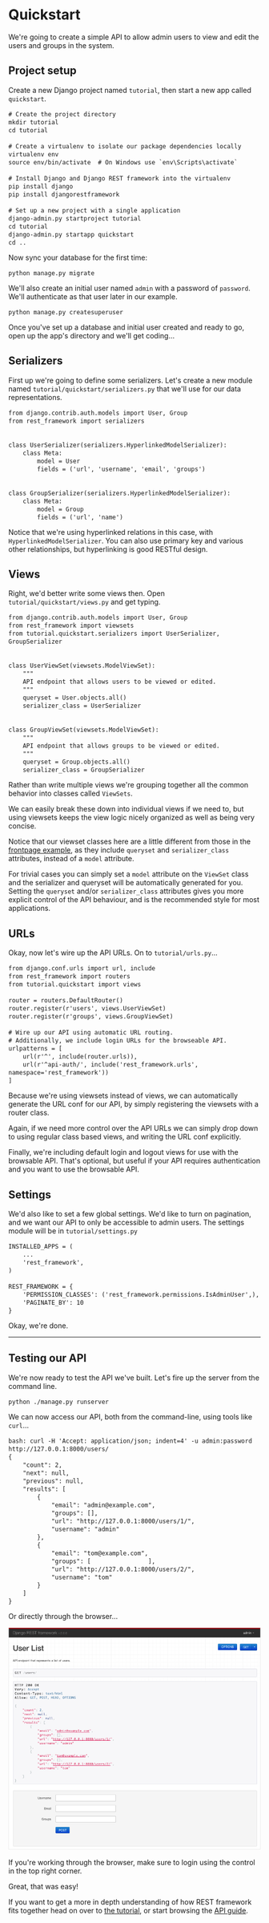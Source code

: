 # Quickstart

We're going to create a simple API to allow admin users to view and edit the users and groups in the system.

## Project setup

Create a new Django project named `tutorial`, then start a new app called `quickstart`.

    # Create the project directory
    mkdir tutorial
    cd tutorial

    # Create a virtualenv to isolate our package dependencies locally
    virtualenv env
    source env/bin/activate  # On Windows use `env\Scripts\activate`

    # Install Django and Django REST framework into the virtualenv
    pip install django
    pip install djangorestframework

    # Set up a new project with a single application
    django-admin.py startproject tutorial
    cd tutorial
    django-admin.py startapp quickstart
	cd ..

Now sync your database for the first time:

    python manage.py migrate

We'll also create an initial user named `admin` with a password of `password`. We'll authenticate as that user later in our example.

    python manage.py createsuperuser

Once you've set up a database and initial user created and ready to go, open up the app's directory and we'll get coding...

## Serializers

First up we're going to define some serializers. Let's create a new module named `tutorial/quickstart/serializers.py` that we'll use for our data representations.

    from django.contrib.auth.models import User, Group
    from rest_framework import serializers


    class UserSerializer(serializers.HyperlinkedModelSerializer):
        class Meta:
            model = User
            fields = ('url', 'username', 'email', 'groups')


    class GroupSerializer(serializers.HyperlinkedModelSerializer):
        class Meta:
            model = Group
            fields = ('url', 'name')

Notice that we're using hyperlinked relations in this case, with `HyperlinkedModelSerializer`.  You can also use primary key and various other relationships, but hyperlinking is good RESTful design.

## Views

Right, we'd better write some views then.  Open `tutorial/quickstart/views.py` and get typing.

    from django.contrib.auth.models import User, Group
    from rest_framework import viewsets
    from tutorial.quickstart.serializers import UserSerializer, GroupSerializer


    class UserViewSet(viewsets.ModelViewSet):
        """
        API endpoint that allows users to be viewed or edited.
        """
        queryset = User.objects.all()
        serializer_class = UserSerializer


    class GroupViewSet(viewsets.ModelViewSet):
        """
        API endpoint that allows groups to be viewed or edited.
        """
        queryset = Group.objects.all()
        serializer_class = GroupSerializer

Rather than write multiple views we're grouping together all the common behavior into classes called `ViewSets`.

We can easily break these down into individual views if we need to, but using viewsets keeps the view logic nicely organized as well as being very concise.

Notice that our viewset classes here are a little different from those in the [frontpage example][readme-example-api], as they include `queryset` and `serializer_class` attributes, instead of a `model` attribute.

For trivial cases you can simply set a `model` attribute on the `ViewSet` class and the serializer and queryset will be automatically generated for you.  Setting the `queryset` and/or `serializer_class` attributes gives you more explicit control of the API behaviour, and is the recommended style for most applications.

## URLs

Okay, now let's wire up the API URLs.  On to `tutorial/urls.py`...

    from django.conf.urls import url, include
    from rest_framework import routers
    from tutorial.quickstart import views

    router = routers.DefaultRouter()
    router.register(r'users', views.UserViewSet)
    router.register(r'groups', views.GroupViewSet)

    # Wire up our API using automatic URL routing.
    # Additionally, we include login URLs for the browseable API.
    urlpatterns = [
        url(r'^', include(router.urls)),
        url(r'^api-auth/', include('rest_framework.urls', namespace='rest_framework'))
    ]

Because we're using viewsets instead of views, we can automatically generate the URL conf for our API, by simply registering the viewsets with a router class.

Again, if we need more control over the API URLs we can simply drop down to using regular class based views, and writing the URL conf explicitly.

Finally, we're including default login and logout views for use with the browsable API.  That's optional, but useful if your API requires authentication and you want to use the browsable API.

## Settings

We'd also like to set a few global settings.  We'd like to turn on pagination, and we want our API to only be accessible to admin users.  The settings module will be in `tutorial/settings.py`

    INSTALLED_APPS = (
        ...
        'rest_framework',
    )

    REST_FRAMEWORK = {
        'PERMISSION_CLASSES': ('rest_framework.permissions.IsAdminUser',),
        'PAGINATE_BY': 10
    }

Okay, we're done.

---

## Testing our API

We're now ready to test the API we've built.  Let's fire up the server from the command line.

    python ./manage.py runserver

We can now access our API, both from the command-line, using tools like `curl`...

    bash: curl -H 'Accept: application/json; indent=4' -u admin:password http://127.0.0.1:8000/users/
    {
        "count": 2,
        "next": null,
        "previous": null,
        "results": [
            {
                "email": "admin@example.com",
                "groups": [],
                "url": "http://127.0.0.1:8000/users/1/",
                "username": "admin"
            },
            {
                "email": "tom@example.com",
                "groups": [                ],
                "url": "http://127.0.0.1:8000/users/2/",
                "username": "tom"
            }
        ]
    }

Or directly through the browser...

![Quick start image][image]

If you're working through the browser, make sure to login using the control in the top right corner.

Great, that was easy!

If you want to get a more in depth understanding of how REST framework fits together head on over to [the tutorial][tutorial], or start browsing the [API guide][guide].

[readme-example-api]: ../#example
[image]: ../img/quickstart.png
[tutorial]: 1-serialization.md
[guide]: ../#api-guide
